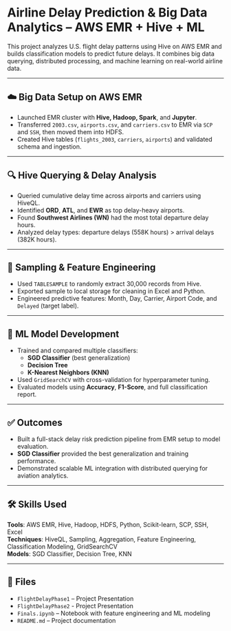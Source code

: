 # Airline Delay Prediction & Big Data Analytics – AWS EMR + Hive + ML

This project analyzes U.S. flight delay patterns using Hive on AWS EMR and builds classification models to predict future delays. It combines big data querying, distributed processing, and machine learning on real-world airline data.

---

## ☁️ Big Data Setup on AWS EMR

- Launched EMR cluster with **Hive, Hadoop, Spark**, and **Jupyter**.
- Transferred `2003.csv`, `airports.csv`, and `carriers.csv` to EMR via `SCP` and `SSH`, then moved them into HDFS.
- Created Hive tables (`flights_2003`, `carriers`, `airports`) and validated schema and ingestion.

---

## 🔍 Hive Querying & Delay Analysis

- Queried cumulative delay time across airports and carriers using HiveQL.
- Identified **ORD**, **ATL**, and **EWR** as top delay-heavy airports.
- Found **Southwest Airlines (WN)** had the most total departure delay hours.
- Analyzed delay types: departure delays (558K hours) > arrival delays (382K hours).

---

## 🧪 Sampling & Feature Engineering

- Used `TABLESAMPLE` to randomly extract 30,000 records from Hive.
- Exported sample to local storage for cleaning in Excel and Python.
- Engineered predictive features: Month, Day, Carrier, Airport Code, and `Delayed` (target label).

---

## 🤖 ML Model Development

- Trained and compared multiple classifiers:
  - **SGD Classifier** (best generalization)
  - **Decision Tree**
  - **K-Nearest Neighbors (KNN)**
- Used `GridSearchCV` with cross-validation for hyperparameter tuning.
- Evaluated models using **Accuracy**, **F1-Score**, and full classification report.

---

## ✅ Outcomes

- Built a full-stack delay risk prediction pipeline from EMR setup to model evaluation.
- **SGD Classifier** provided the best generalization and training performance.
- Demonstrated scalable ML integration with distributed querying for aviation analytics.

---

## 🛠️ Skills Used

**Tools**: AWS EMR, Hive, Hadoop, HDFS, Python, Scikit-learn, SCP, SSH, Excel  
**Techniques**: HiveQL, Sampling, Aggregation, Feature Engineering, Classification Modeling, GridSearchCV  
**Models**: SGD Classifier, Decision Tree, KNN

---

## 📁 Files

- `FlightDelayPhase1` – Project Presentation
- `FlightDelayPhase2` - Project Presentation
- `Finals.ipynb` – Notebook with feature engineering and ML modeling  
- `README.md` – Project documentation
